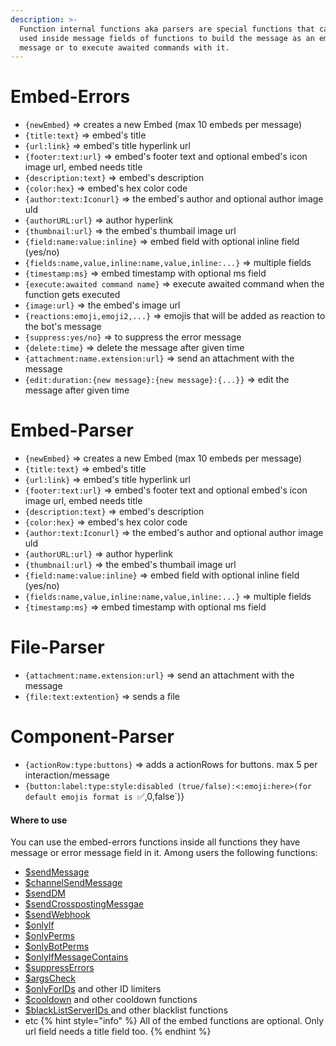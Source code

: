 ```yaml
---
description: >-
  Function internal functions aka parsers are special functions that can be
  used inside message fields of functions to build the message as an embed
  message or to execute awaited commands with it.
---
```


# Embed-Errors
* `{newEmbed}` => creates a new Embed (max 10 embeds per message)
* `{title:text}` =&gt; embed's title 
* `{url:link}` =&gt; embed's title hyperlink url
* `{footer:text:url}` =&gt; embed's footer text and optional embed's icon image url, embed needs title
* `{description:text}` =&gt; embed's description
* `{color:hex}` =&gt; embed's hex color code
* `{author:text:Iconurl}` =&gt; the embed's author and optional author image uld
* `{authorURL:url}` => author hyperlink
* `{thumbnail:url}` =&gt; the embed's thumbail image url
* `{field:name:value:inline}` =&gt; embed field with optional inline field \(yes/no\)
* `{fields:name,value,inline:name,value,inline:...}` => multiple fields 
* `{timestamp:ms}` =&gt; embed timestamp with optional ms field
* `{execute:awaited command name}` =&gt; execute awaited command when the function gets executed
* `{image:url}` =&gt; the embed's image url
* `{reactions:emoji,emoji2,...}` =&gt; emojis that will be added as reaction to the bot's message
* `{suppress:yes/no}` =&gt; to suppress the error message
* `{delete:time}` =&gt; delete the message after given time 
* `{attachment:name.extension:url}` =&gt; send an attachment with the message
* `{edit:duration:{new message}:{new message}:{...}}` =&gt; edit the message after given time

# Embed-Parser
* `{newEmbed}` => creates a new Embed (max 10 embeds per message)
* `{title:text}` =&gt; embed's title 
* `{url:link}` =&gt; embed's title hyperlink url
* `{footer:text:url}` =&gt; embed's footer text and optional embed's icon image url, embed needs title
* `{description:text}` =&gt; embed's description
* `{color:hex}` =&gt; embed's hex color code
* `{author:text:Iconurl}` =&gt; the embed's author and optional author image uld
* `{authorURL:url}` => author hyperlink
* `{thumbnail:url}` =&gt; the embed's thumbail image url
* `{field:name:value:inline}` =&gt; embed field with optional inline field \(yes/no\)
* `{fields:name,value,inline:name,value,inline:...}` => multiple fields 
* `{timestamp:ms}` =&gt; embed timestamp with optional ms field

# File-Parser 
* `{attachment:name.extension:url}` =&gt; send an attachment with the message
* `{file:text:extention}` => sends a file 

# Component-Parser 
* `{actionRow:type:buttons}` => adds a actionRows for buttons. max 5 per interaction/message 
* `{button:label:type:style:disabled (true/false):<:emoji:here>(for default emojis format is `✅,0,false`)}

#### Where to use

You can use the embed-errors functions inside all functions they have message or error message field in it. Among users the following functions:

* [$sendMessage](../../functions/usdsendmessage.md)
* [$channelSendMessage](../../functions/usdchannelsendmessage.md)
* [$sendDM](../../functions/usdsenddm.md)
* [$sendCrosspostingMessgae](../../functions/usdsendcrosspostingmessage.md)
* [$sendWebhook](../../functions/usdsendwebhook.md)
* [$onlyIf](../../functions/usdonlyif.md)
* [$onlyPerms](../../functions/usdonlyperms.md)
* [$onlyBotPerms](../../functions/usdonlybotperms.md)
* [$onlyIfMessageContains](../../functions/usdonlyifmessagecontains.md)
* [$suppressErrors](../../functions/usdsuppresserrors.md)
* [$argsCheck](../../functions/usdargscheck.md)
* [$onlyForIDs](../../functions/usdonlyforids.md) and other ID limiters
* [$cooldown](../../functions/usdcooldown.md) and other cooldown functions
* [$blackListServerIDs ](../../functions/usdblacklistserverids.md)and other blacklist functions
* etc
{% hint style="info" %}
All of the embed functions are optional. Only url field needs a title field too.
{% endhint %}

